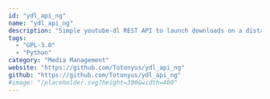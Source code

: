 ```yaml
---
id: "ydl_api_ng"
name: "ydl_api_ng"
description: "Simple youtube-dl REST API to launch downloads on a distant server."
tags:
  - "GPL-3.0"
  - "Python"
category: "Media Management"
website: "https://github.com/Totonyus/ydl_api_ng"
github: "https://github.com/Totonyus/ydl_api_ng"
#image: "/placeholder.svg?height=300&width=400"
---
```


